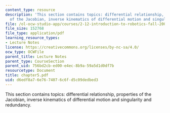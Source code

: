 ```yaml
---
content_type: resource
description: 'This section contains topics: differential relationship, properties
  of the Jacobian, inverse kinematics of differential motion and singularity and redundancy.'
file: /ol-ocw-studio-app/courses/2-12-introduction-to-robotics-fall-2005/d6edf8a76e7674076c6fd5c09dedbed3_chapter5.pdf
file_size: 152768
file_type: application/pdf
learning_resource_types:
- Lecture Notes
license: https://creativecommons.org/licenses/by-nc-sa/4.0/
ocw_type: OCWFile
parent_title: Lecture Notes
parent_type: CourseSection
parent_uid: 756bd2cb-ed00-e4ec-8b9a-59a5d1d0df7b
resourcetype: Document
title: chapter5.pdf
uid: d6edf8a7-6e76-7407-6c6f-d5c09dedbed3
---
```

This section contains topics: differential relationship, properties of the Jacobian, inverse kinematics of differential motion and singularity and redundancy.